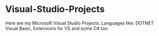 # Visual-Studio-Projects
Here are my Microsoft Visual Studio Projects. Languages like: DOTNET Visual Basic, Extensions for VS and some C# too.
